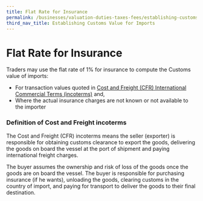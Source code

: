 ```yaml
---
title: Flat Rate for Insurance
permalink: /businesses/valuation-duties-taxes-fees/establishing-customs-value-for-imports/flat-rate-for-insurance
third_nav_title: Establishing Customs Value for Imports
---
```


# Flat Rate for Insurance

Traders may use the flat rate of 1% for insurance to compute the Customs value of imports:

-   For transaction values quoted in  [Cost and Freight (CFR) International Commercial Terms (incoterms)](/businesses/valuation-duties-taxes--fees/establishing-customs-value-for-imports/flat-rate-for-insurance) and,
-   Where the actual insurance charges are not known or not available to the importer

### Definition of Cost and Freight incoterms

The Cost and Freight (CFR) incoterms means the seller (exporter) is responsible for obtaining customs clearance to export the goods, delivering the goods on board the vessel at the port of shipment and paying international freight charges.

The buyer assumes the ownership and risk of loss of the goods once the goods are on board the vessel. The buyer is responsible for purchasing insurance (if he wants), unloading the goods, clearing customs in the country of import, and paying for transport to deliver the goods to their final destination.
